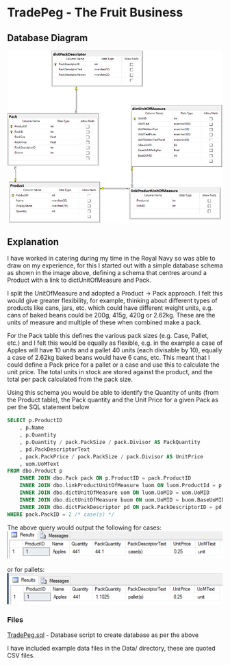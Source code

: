 # TradePeg - The Fruit Business

## Database Diagram
![](DbDiagram.png)

## Explanation
I have worked in catering during my time in the Royal Navy so was able to draw on my experience, for this I started out with a simple database schema as shown in the image above, defining a schema that centres around a Product with a link to dictUnitOfMeasure and Pack.

I split the UnitOfMeasure and adopted a Product -> Pack approach.  I felt this would give greater flexibility, for example, thinking about different types of products like cans, jars, etc. which could have different weight units, e.g. cans of baked beans could be 200g, 415g, 420g or 2.62kg.  These are the units of measure and multiple of these when combined make a pack.

For the Pack table this defines the various pack sizes (e.g. Case, Pallet, etc.) and I felt this would be equally as flexible, e.g. in the example a case of Apples will have 10 units and a pallet 40 units (each divisable by 10), equally a case of 2.62kg baked beans would have 6 cans, etc.  This meant that I could define a Pack price for a pallet or a case and use this to calculate the unit price.  The total units in stock are stored against the product, and the total per pack calculated from the pack size.

Using this schema you would be able to identify the Quantity of units (from the Product table), the Pack quantity and the Unit Price for a given Pack as per the SQL statement below

```sql
SELECT p.ProductID
	, p.Name
	, p.Quantity
	, p.Quantity / pack.PackSize / pack.Divisor AS PackQuantity
	, pd.PackDescriptorText
	, pack.PackPrice / pack.PackSize / pack.Divisor AS UnitPrice
	, uom.UoMText
FROM dbo.Product p
	INNER JOIN dbo.Pack pack ON p.ProductID = pack.ProductID
	INNER JOIN dbo.linkProductUnitOfMeasure luom ON luom.ProductId = p.ProductID
	INNER JOIN dbo.dictUnitOfMeasure uom ON luom.UoMID = uom.UoMID
	INNER JOIN dbo.dictUnitOfMeasure buom ON uom.UoMID = buom.BaseUoMID
	INNER JOIN dbo.dictPackDescriptor pd ON pack.PackDescriptorID = pd.PackDescriptorID
WHERE pack.PackID = 2 /* case(s) */
```

The above query would output the following for cases:
![](query_output_cases.png)

or for pallets:
![](query_output_pallets.png)

### Files
[TradePeg.sql](TradePeg.sql) - Database script to create database as per the above

I have included example data files in the Data/ directory, these are quoted CSV files.
